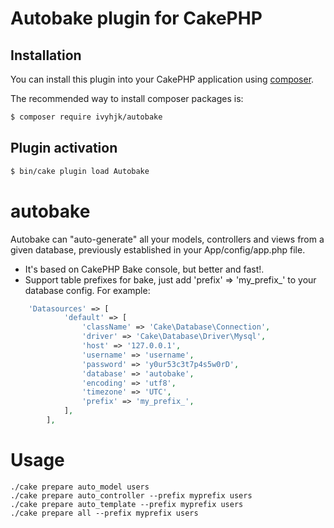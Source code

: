 # Autobake plugin for CakePHP

## Installation

You can install this plugin into your CakePHP application using [composer](http://getcomposer.org).

The recommended way to install composer packages is:

``` bash
$ composer require ivyhjk/autobake
```

## Plugin activation

``` bash
$ bin/cake plugin load Autobake
```

# autobake

Autobake can "auto-generate" all your models, controllers and views from a given database, previously established in your App/config/app.php file.

- It's based on CakePHP Bake console, but better and fast!.
- Support table prefixes for bake, just add 'prefix' => 'my_prefix_' to your database config.
	For example:

```php
	'Datasources' => [
	        'default' => [
	            'className' => 'Cake\Database\Connection',
	            'driver' => 'Cake\Database\Driver\Mysql',
	            'host' => '127.0.0.1',
	            'username' => 'username',
	            'password' => 'y0ur53c3t7p4s5w0rD',
	            'database' => 'autobake',
	            'encoding' => 'utf8',
	            'timezone' => 'UTC',
	            'prefix' => 'my_prefix_',
	        ],
	    ],
```


# Usage
```
./cake prepare auto_model users
./cake prepare auto_controller --prefix myprefix users
./cake prepare auto_template --prefix myprefix users
./cake prepare all --prefix myprefix users

```

